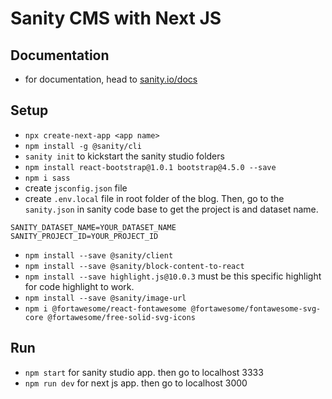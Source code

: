 # Sanity CMS with Next JS
## Documentation
- for documentation, head to [sanity.io/docs](https://sanity.io/docs)

## Setup
- `npx create-next-app <app name>`
- `npm install -g @sanity/cli`
- `sanity init` to kickstart the sanity studio folders
- `npm install react-bootstrap@1.0.1 bootstrap@4.5.0 --save`
- `npm i sass`
- create `jsconfig.json` file
- create `.env.local` file in root folder of the blog. Then, go to the `sanity.json` in sanity code base to get the project is and dataset name.
```
SANITY_DATASET_NAME=YOUR_DATASET_NAME
SANITY_PROJECT_ID=YOUR_PROJECT_ID
```
- `npm install --save @sanity/client`
- `npm install --save @sanity/block-content-to-react`
- `npm install --save highlight.js@10.0.3` must be this specific highlight for code highlight to work.
- `npm install --save @sanity/image-url`
- `npm i @fortawesome/react-fontawesome @fortawesome/fontawesome-svg-core @fortawesome/free-solid-svg-icons`

## Run
- `npm start` for sanity studio app. then go to localhost 3333
- `npm run dev` for next js app. then go to localhost 3000